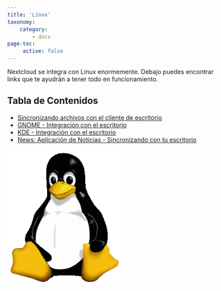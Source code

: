 ```yaml
---
title: 'Linux'
taxonomy:
    category:
        - docs
page-toc:
     active: false
---
```


 Nextcloud se integra con Linux enormemente. Debajo puedes encontrar links que te ayudrán a tener todo en funcionamiento.

 ## Tabla de Contenidos
 - [Sincronizando archivos con el cliente de escritorio](desktop-sync-client)
 - [GNOME - Integración con el escritorio](gnome-desktop-integration)
 - [KDE - Integración con el escritorio](kde-desktop-integration)
 - [News: Aplicación de Noticias - Sincronizando con tu escritorio](news-app-syncing)

 ![](Tux.png)
